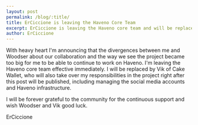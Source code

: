 ```yaml
---
layout: post
permalink: /blog/:title/
title: ErCiccione is leaving the Haveno Core Team
excerpt: ErCiccione is leaving the Haveno core team and will be replaced by Vik of Cake Wallet
author: ErCiccione
---
```


With heavy heart I'm announcing that the divergences between me and Woodser about our collaboration and the way we see the project became too big for me to be able to continue to work on Haveno. I'm leaving the Haveno core team effective immediately. I will be replaced by Vik of Cake Wallet, who will also take over my responsibilities in the project right after this post will be published, including managing the social media accounts and Haveno infrastructure.

I will be forever grateful to the community for the continuous support and wish Woodser and Vik good luck.

ErCiccione